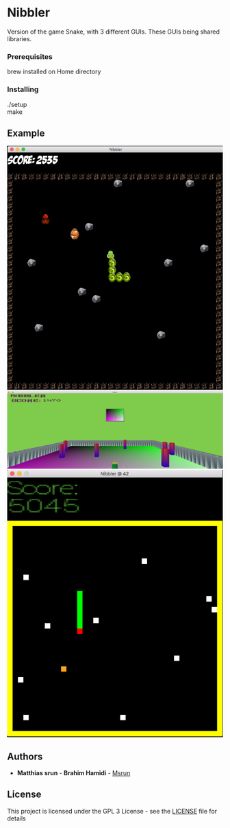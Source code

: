 # Nibbler

Version of the game Snake, with 3 different GUIs. These GUIs being shared libraries.

### Prerequisites

brew installed on Home directory

### Installing

./setup </br>
make

## Example

![Sfml Mode](https://raw.githubusercontent.com/brhamidi/Nibbler/master/img/imgSfml.png)
![Opengl Mode](https://raw.githubusercontent.com/brhamidi/Nibbler/master/img/imgOpengl.png)
![Sdl2 Mode](https://raw.githubusercontent.com/brhamidi/Nibbler/master/img/imgSdl.png)

## Authors

* **Matthias srun** - **Brahim Hamidi** - [Msrun](https://github.com/Matthias-Srun)

## License

This project is licensed under the GPL 3 License - see the [LICENSE](LICENSE) file for details
